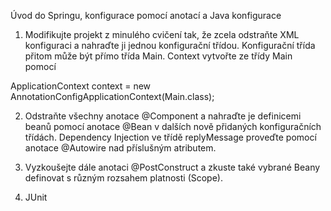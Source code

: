 Úvod do Springu, konfigurace pomocí anotací a Java konfigurace

1.	Modifikujte projekt z minulého cvičení tak, že zcela odstraňte XML konfiguraci a nahraďte ji jednou konfigurační třídou. Konfigurační třída přitom může být přímo třída Main. Context vytvořte ze třídy Main pomocí

ApplicationContext context = new AnnotationConfigApplicationContext(Main.class);

2.	Odstraňte všechny anotace @Component a nahraďte je definicemi beanů pomocí anotace @Bean v dalších nově přidaných konfiguračních třídách. Dependency Injection ve třídě replyMessage proveďte pomocí anotace @Autowire nad příslušným atributem.

3.	Vyzkoušejte dále anotaci @PostConstruct a zkuste také vybrané Beany definovat s různým rozsahem platnosti (Scope).

4.	JUnit



